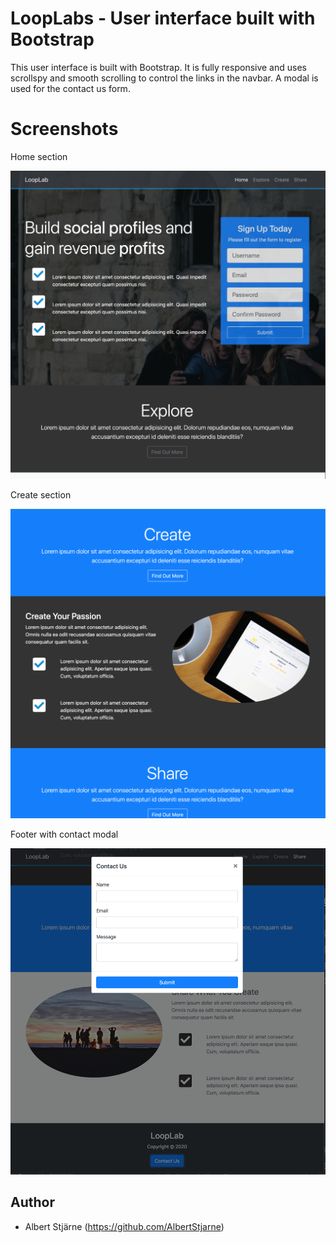# LoopLabs - User interface built with Bootstrap

This user interface is built with Bootstrap. It is fully responsive and uses scrollspy and smooth scrolling to control the links in the navbar. A modal is used for the contact us form.

# Screenshots

Home section

<img src="./README-images/home-section.png" width=650>

Create section

<img src="./README-images/create-section.png" width=650>

Footer with contact modal

<img src="./README-images/footer-w-contact-modal.png" width=650>

## Author

- Albert Stjärne (https://github.com/AlbertStjarne)
